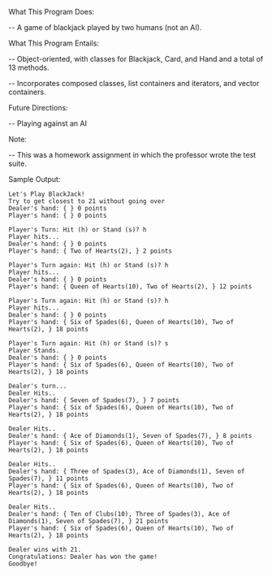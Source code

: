 What This Program Does: 

-- A game of blackjack played by two humans (not an AI).


What This Program Entails: 

-- Object-oriented, with classes for Blackjack, Card, and Hand and a total of 13 methods.

-- Incorporates composed classes, list containers and iterators, and vector containers. 


Future Directions:

-- Playing against an AI


Note: 

-- This was a homework assignment in which the professor wrote the test suite. 


Sample Output:
```
Let's Play BlackJack!
Try to get closest to 21 without going over
Dealer's hand: { } 0 points
Player's hand: { } 0 points

Player's Turn: Hit (h) or Stand (s)? h
Player hits...
Dealer's hand: { } 0 points
Player's hand: { Two of Hearts(2), } 2 points

Player's Turn again: Hit (h) or Stand (s)? h
Player hits...
Dealer's hand: { } 0 points
Player's hand: { Queen of Hearts(10), Two of Hearts(2), } 12 points

Player's Turn again: Hit (h) or Stand (s)? h
Player hits...
Dealer's hand: { } 0 points
Player's hand: { Six of Spades(6), Queen of Hearts(10), Two of Hearts(2), } 18 points

Player's Turn again: Hit (h) or Stand (s)? s
Player Stands.
Dealer's hand: { } 0 points
Player's hand: { Six of Spades(6), Queen of Hearts(10), Two of Hearts(2), } 18 points

Dealer's turn...
Dealer Hits..
Dealer's hand: { Seven of Spades(7), } 7 points
Player's hand: { Six of Spades(6), Queen of Hearts(10), Two of Hearts(2), } 18 points

Dealer Hits..
Dealer's hand: { Ace of Diamonds(1), Seven of Spades(7), } 8 points
Player's hand: { Six of Spades(6), Queen of Hearts(10), Two of Hearts(2), } 18 points

Dealer Hits..
Dealer's hand: { Three of Spades(3), Ace of Diamonds(1), Seven of Spades(7), } 11 points
Player's hand: { Six of Spades(6), Queen of Hearts(10), Two of Hearts(2), } 18 points

Dealer Hits..
Dealer's hand: { Ten of Clubs(10), Three of Spades(3), Ace of Diamonds(1), Seven of Spades(7), } 21 points
Player's hand: { Six of Spades(6), Queen of Hearts(10), Two of Hearts(2), } 18 points

Dealer wins with 21.
Congratulations: Dealer has won the game!
Goodbye!
```






 

